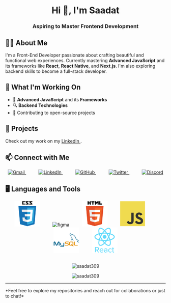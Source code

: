 <h1 align="center">Hi 👋, I'm Saadat</h1>
<h3 align="center">Aspiring to Master Frontend Development</h3>

## 👨‍💻 About Me
I'm a Front-End Developer passionate about crafting beautiful and functional web experiences. Currently mastering **Advanced JavaScript** and its frameworks like **React**, **React Native**, and **Next.js**. I'm also exploring backend skills to become a full-stack developer.


## 🚀 What I'm Working On
- 🚀 **Advanced JavaScript** and its **Frameworks**
- 🔍 **Backend Technologies**
- 🌟 Contributing to open-source projects


## 💼 Projects
Check out my work on my <a href="https://rb.gy/h02ipj" target="_blank">
   LinkedIn
</a>.

## 📫 Connect with Me
<p align="center" >
<a href="mailto:saadatyaseen309@gmail.com" target="_blank" >
  <img src="https://upload.wikimedia.org/wikipedia/commons/4/4e/Gmail_Icon.png" alt="Gmail"  width="80" height="80"/>
</a>&nbsp;&nbsp;&nbsp;&nbsp;&nbsp;&nbsp;&nbsp;&nbsp;&nbsp;
   <a href="https://linkedin.com/in/saadatyaseen" target="_blank">
  <img src="https://raw.githubusercontent.com/rahuldkjain/github-profile-readme-generator/master/src/images/icons/Social/linked-in-alt.svg" alt="LinkedIn" width="80" height="80"/>
</a>&nbsp;&nbsp;&nbsp;&nbsp;&nbsp;&nbsp;&nbsp;&nbsp;&nbsp;
<a href="https://github.com/saadat309" target="_blank">
  <img src="https://upload.wikimedia.org/wikipedia/commons/9/91/Octicons-mark-github.svg" alt="GitHub" width="80" height="80"/>
</a>&nbsp;&nbsp;&nbsp;&nbsp;&nbsp;&nbsp;&nbsp;&nbsp;&nbsp;
<a href="https://twitter.com/saadat_yaseen" target="_blank">
  <img src="https://raw.githubusercontent.com/rahuldkjain/github-profile-readme-generator/master/src/images/icons/Social/twitter.svg" alt="Twitter" width="80" height="80"/>
</a>&nbsp;&nbsp;&nbsp;&nbsp;&nbsp;&nbsp;&nbsp;&nbsp;&nbsp;
<a href="https://discord.gg/http://discordapp.com/users/808902822615318541" target="_blank">
  <img src="https://raw.githubusercontent.com/rahuldkjain/github-profile-readme-generator/master/src/images/icons/Social/discord.svg" alt="Discord" width="80" height="80"/>
</a>
</p>

## 🖥️ Languages and Tools
 
<p align="center">
<img src="https://raw.githubusercontent.com/devicons/devicon/master/icons/css3/css3-original-wordmark.svg" alt="css3" width="80" height="80"/>&nbsp;&nbsp;&nbsp;&nbsp;&nbsp;&nbsp;&nbsp;&nbsp;&nbsp;
<img src="https://www.vectorlogo.zone/logos/figma/figma-icon.svg" alt="figma" width="80" height="80"/>&nbsp;&nbsp;&nbsp;&nbsp;&nbsp;&nbsp;&nbsp;&nbsp;&nbsp;
<img src="https://raw.githubusercontent.com/devicons/devicon/master/icons/html5/html5-original-wordmark.svg" alt="html5" width="80" height="80"/>&nbsp;&nbsp;&nbsp;&nbsp;&nbsp;&nbsp;&nbsp;&nbsp;&nbsp;
<img src="https://raw.githubusercontent.com/devicons/devicon/master/icons/javascript/javascript-original.svg" alt="javascript" width="80" height="80"/>&nbsp;&nbsp;&nbsp;&nbsp;&nbsp;&nbsp;&nbsp;&nbsp;&nbsp;
<img src="https://raw.githubusercontent.com/devicons/devicon/master/icons/mysql/mysql-original-wordmark.svg" alt="mysql" width="80" height="80"/>&nbsp;&nbsp;&nbsp;&nbsp;&nbsp;&nbsp;&nbsp;&nbsp;&nbsp;
<img src="https://raw.githubusercontent.com/devicons/devicon/master/icons/react/react-original-wordmark.svg" alt="react" width="80" height="80"/>

## 
<p align="center">
   <img src="https://github-readme-stats.vercel.app/api/top-langs?username=saadat309&show_icons=true&locale=en&layout=compact" alt="saadat309" />
</p>
<p align="center">
<img src="https://github-readme-streak-stats.herokuapp.com/?user=saadat309&" alt="saadat309" />
</p>


---

<p align="left">*Feel free to explore my repositories and reach out for collaborations or just to chat!*</p>


